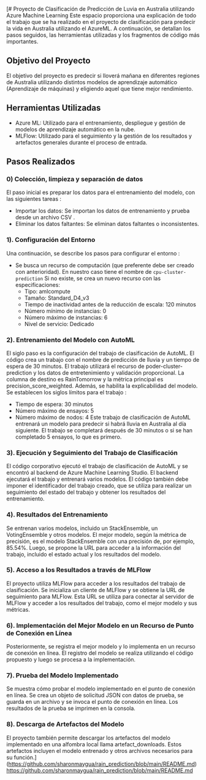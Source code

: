[# Proyecto de Clasificación de Predicción de Luvia en Australia utilizando Azure Machine Learning
Este espacio proporciona una explicación de todo el trabajo que se ha realizado en el proyecto de clasificación para predecir la vida en Australia utilizando el AzureML. A continuación, se detallan los pasos seguidos, las herramientas utilizadas y los fragmentos de código más importantes.
## Objetivo del Proyecto
El objetivo del proyecto es predecir si lloverá mañana en diferentes regiones de Australia utilizando distintos modelos de aprendizaje automático (Aprendizaje de máquinas) y eligiendo aquel que tiene mejor rendimiento.
## Herramientas Utilizadas
- Azure ML: Utilizado para el entrenamiento, despliegue y gestión de modelos de aprendizaje automático en la nube.
- MLFlow: Utilizado para el seguimiento y la gestión de los resultados y artefactos generales durante el proceso de entrada.
## Pasos Realizados

### 0) Colección, limpieza y separación de datos
El paso inicial es preparar los datos para el entrenamiento del modelo, con las siguientes tareas :

- Importar los datos: Se importan los datos de entrenamiento y prueba desde un archivo CSV .
- Eliminar los datos faltantes: Se eliminan datos faltantes o inconsistentes.

### 1). Configuración del Entorno

Una continuación, se describe los pasos para configurar el entorno :

- Se busca un recurso de computación (que preferente debe ser creado con anterioridad). En nuestro caso tiene el nombre de `cpu-cluster-prediction` Si no existe, se crea un nuevo recurso con las especificaciones:
  - Tipo: amlcompute
  - Tamaño: Standard_D4_v3
  - Tiempo de inactividad antes de la reducción de escala: 120 minutos
  - Número mínimo de instancias: 0
  - Número máximo de instancias: 6
  - Nivel de servicio: Dedicado

### 2). Entrenamiento del Modelo con AutoML

El siglo paso es la configuración del trabajo de clasificación de AutoML. El código crea un trabajo con el nombre de predicción de lluvia y un tiempo de espera de 30 minutos. El trabajo utilizará el recurso de poder-cluster-prediction y los datos de entretenimiento y validación proporcional. La columna de destino es RainTomorrow y la métrica principal es precision_score_weighted. Además, se habilita la explicabilidad del modelo. Se establecen los siglos límitos para el trabajo :
 
- Tiempo de espera: 30 minutos
- Número máximo de ensayos: 5
- Número máximo de nodos: 4
Este trabajo de clasificación de AutoML entrenará un modelo para predecir si habrá lluvia en Australia al día siguiente. El trabajo se completará después de 30 minutos o si se han completado 5 ensayos, lo que es primero.

### 3). Ejecución y Seguimiento del Trabajo de Clasificación
El código corporativo ejecutó el trabajo de clasificación de AutoML y se encontró al backend de Azure Machine Learning Studio. El backend ejecutará el trabajo y entrenará varios modelos. El código también debe imponer el identificador del trabajo creado, que se utiliza para realizar un seguimiento del estado del trabajo y obtener los resultados del entrenamiento.


### 4). Resultados del Entrenamiento

Se entrenan varios modelos, incluido un StackEnsemble, un VotingEnsemble y otros modelos. El mejor modelo, según la métrica de precisión, es el modelo StackEnsemble con una precisión de, por ejemplo, 85.54%. Luego, se propone la URL para acceder a la información del trabajo, incluido el estado actual y los resultados del modelo.

### 5). Acceso a los Resultados a través de MLFlow
El proyecto utiliza MLFlow para acceder a los resultados del trabajo de clasificación. Se inicializa un cliente de MLFlow y se obtiene la URL de seguimiento para MLFlow. Esta URL se utiliza para conectar al servidor de MLFlow y acceder a los resultados del trabajo, como el mejor modelo y sus métricas.


### 6). Implementación del Mejor Modelo en un Recurso de Punto de Conexión en Línea 
Posteriormente, se registra el mejor modelo y lo implementa en un recurso de conexión en línea. El registro del modelo se realiza utilizando el código propuesto y luego se procesa a la implementación.



### 7). Prueba del Modelo Implementado
Se muestra cómo probar el modelo implementado en el punto de conexión en línea. Se crea un objeto de solicitud JSON con datos de prueba, se guarda en un archivo y se invoca el punto de conexión en línea. Los resultados de la prueba se imprimen en la consola.

### 8). Descarga de Artefactos del Modelo
El proyecto también permite descargar los artefactos del modelo implementado en una alfombra local llama artefact_downloads. Estos artefactos incluyen el modelo entrenado y otros archivos necesarios para su función.](https://github.com/sharonmaygua/rain_prediction/blob/main/README.md)https://github.com/sharonmaygua/rain_prediction/blob/main/README.md
